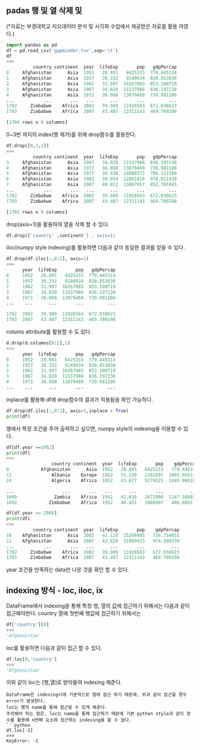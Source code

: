 ## padas 행 및 열 삭제 및 
(*자료는 부경대학교 지오데이터 분석 및 시각화 수업에서 제공받은 자료를 활용 하였다.)

```python
import pandas as pd
df = pd.read_csv('gapminder.tsv',sep='\t')
df
>>>
          country continent  year  lifeExp       pop   gdpPercap
0     Afghanistan      Asia  1952   28.801   8425333  779.445314
1     Afghanistan      Asia  1957   30.332   9240934  820.853030
2     Afghanistan      Asia  1962   31.997  10267083  853.100710
3     Afghanistan      Asia  1967   34.020  11537966  836.197138
4     Afghanistan      Asia  1972   36.088  13079460  739.981106
...           ...       ...   ...      ...       ...         ...
1702     Zimbabwe    Africa  2002   39.989  11926563  672.038623
1703     Zimbabwe    Africa  2007   43.487  12311143  469.709298

[1704 rows x 6 columns]
```
0~3번 까지의 index(행 제거)를 위해 drop함수를 활용한다.
```python
df.drop([0,1,2])
>>>
          country continent  year  lifeExp       pop   gdpPercap
3     Afghanistan      Asia  1967   34.020  11537966  836.197138
4     Afghanistan      Asia  1972   36.088  13079460  739.981106
5     Afghanistan      Asia  1977   38.438  14880372  786.113360
6     Afghanistan      Asia  1982   39.854  12881816  978.011439
7     Afghanistan      Asia  1987   40.822  13867957  852.395945
...           ...       ...   ...      ...       ...         ...
1702     Zimbabwe    Africa  2002   39.989  11926563  672.038623
1703     Zimbabwe    Africa  2007   43.487  12311143  469.709298

[1701 rows x 6 columns]
```
drop(axis=1)을 활용하여 열을 삭제 할 수 있다.

```python
df.drop(['country' ,continent'] , axis=1)
```
iloc(numpy style indexing)를 활용하면 다음과 같이 동일한 결과를 얻을 수 있다.
```python
df.drop(df.iloc[:,0:2], axis=1)
>>>
      year  lifeExp       pop   gdpPercap
0     1952   28.801   8425333  779.445314
1     1957   30.332   9240934  820.853030
2     1962   31.997  10267083  853.100710
3     1967   34.020  11537966  836.197138
4     1972   36.088  13079460  739.981106
...    ...      ...       ...         ...

1702  2002   39.989  11926563  672.038623
1703  2007   43.487  12311143  469.709298
```
colums attribute를 활용할 수 도 있다.
```python
d.drop(d.columns[0:2],1)
>>>
      year  lifeExp       pop   gdpPercap
0     1952   28.801   8425333  779.445314
1     1957   30.332   9240934  820.853030
2     1962   31.997  10267083  853.100710
3     1967   34.020  11537966  836.197138
4     1972   36.088  13079460  739.981106
...    ...      ...       ...         ...
```
inplace를 활용해 df에 drop함수의 결과가 적용됨을 확인 가능하다.
```python
df.drop(df.iloc[:,0:2], axis=1,inplace = True)
print(df)
```
행에서 특정 조건을 주어 출력하고 싶으면, numpy style의 indexing을 이용할 수 있다.
```python
df[df.year ==1952]
print(df)
>>>
                 country continent  year  lifeExp       pop    gdpPercap
0            Afghanistan      Asia  1952   28.801   8425333   779.445314
12               Albania    Europe  1952   55.230   1282697  1601.056136
24               Algeria    Africa  1952   43.077   9279525  2449.008185

...                  ...       ...   ...      ...       ...          ...
1680              Zambia    Africa  1952   42.038   2672000  1147.388831
1692            Zimbabwe    Africa  1952   48.451   3080907   406.884115

df[df.year >= 2000]
print(df)
>>>
          country continent  year  lifeExp       pop    gdpPercap
10    Afghanistan      Asia  2002   42.129  25268405   726.734055
11    Afghanistan      Asia  2007   43.828  31889923   974.580338
...           ...       ...   ...      ...       ...          ...
1702     Zimbabwe    Africa  2002   39.989  11926563   672.038623
1703     Zimbabwe    Africa  2007   43.487  12311143   469.709298
```
year 조건을 만족하는 data만 나온 것을 확인 할 수 있다.

## indexing 방식 - loc, iloc, ix 
DataFrame에서 indexing을 통해 특정 행, 열의 값에 접근하기 위해서는 다음과 같이 접근해야한다.
country 열에 첫번째 행값에 접근하기 위해서는 
```python
df['country'][0]
>>>
'Afghanistan'
```
loc를 활용하면 다음과 같이 접근 할 수 있다.
```python
df.loc[0,'country']
>>>
'Afghanistan'
```
이와 같이 loc는 [행,열]로 받아들여 indexing 해준다.
```
DataFrame은 indexing시에 기본적으로 열에 접근 하기 때문에, 위과 같이 접근할 경우 error가 발생한다.
loc는 행의 name을 통해 접근할 수 있게 해준다.
주의해야 하는 점은, loc는 name을 통해 접근하기 때문에 기본 python style과 같이 정수를 활용해 n번째 요소에 접근하는 indexing을 할 수 없다.
```python
df.loc[-1]
>>>
KeyError: -1
```

